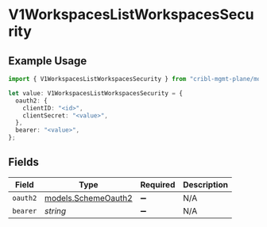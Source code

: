 # V1WorkspacesListWorkspacesSecurity

## Example Usage

```typescript
import { V1WorkspacesListWorkspacesSecurity } from "cribl-mgmt-plane/models/operations";

let value: V1WorkspacesListWorkspacesSecurity = {
  oauth2: {
    clientID: "<id>",
    clientSecret: "<value>",
  },
  bearer: "<value>",
};
```

## Fields

| Field                                               | Type                                                | Required                                            | Description                                         |
| --------------------------------------------------- | --------------------------------------------------- | --------------------------------------------------- | --------------------------------------------------- |
| `oauth2`                                            | [models.SchemeOauth2](../../models/schemeoauth2.md) | :heavy_minus_sign:                                  | N/A                                                 |
| `bearer`                                            | *string*                                            | :heavy_minus_sign:                                  | N/A                                                 |